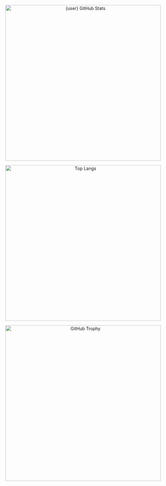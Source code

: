 </p>
<p align="center">
  <!-- GitHub Stats -->
  <img alt="{user} GitHub Stats" width="500px" src="https://github-readme-stats.vercel.app/api?username=EpicNerdBr&show_icons=true&count_private=true&include_all_commits=true&theme=transparent&text_color=878787&title_color=3176cc&icon_color=878787&border_color=878787&border_radius=5&cache_seconds=1800"/>
</p>
<p align="center">
  <!-- Top Languages -->
  <img alt="Top Langs" width="500px" src="https://github-readme-stats.vercel.app/api/top-langs/?username=EpicNerdBr&layout=compact&theme=transparent&text_color=878787&title_color=3176cc&icon_color=878787&border_color=878787&border_radius=5&cache_seconds=1800"/>
</p>
<p align="center">
  <img alt="GitHub Trophy" width="500px" src="https://github-profile-trophy.vercel.app/?username=EpicNerdBr&theme=darkhub&title=Stars,Followers,Commit,Repositories,PullRequest&border_color=878787&margin-w=15"/>
</p>
